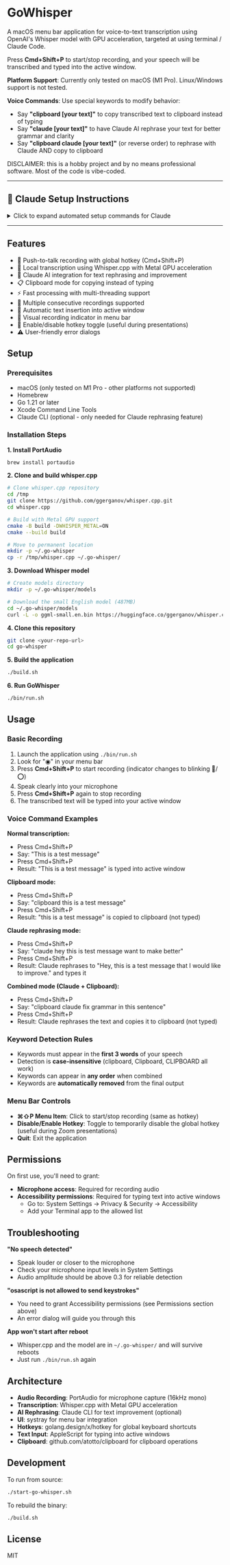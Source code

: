 # GoWhisper

A macOS menu bar application for voice-to-text transcription using OpenAI's Whisper model with GPU acceleration, targeted at using terminal / Claude Code.

Press **Cmd+Shift+P** to start/stop recording, and your speech will be transcribed and typed into the active window.

**Platform Support**: Currently only tested on macOS (M1 Pro). Linux/Windows support is not tested.

**Voice Commands**: Use special keywords to modify behavior:
- Say **"clipboard [your text]"** to copy transcribed text to clipboard instead of typing
- Say **"claude [your text]"** to have Claude AI rephrase your text for better grammar and clarity
- Say **"clipboard claude [your text]"** (or reverse order) to rephrase with Claude AND copy to clipboard

DISCLAIMER: this is a hobby project and by no means professional software. Most of the code is vibe-coded. 

---

## 🤖 Claude Setup Instructions

<details>
<summary>Click to expand automated setup commands for Claude</summary>

If you're Claude Code and a user asks you to set up this project, execute these commands:

```bash
# 1. Install PortAudio
brew install portaudio

# 2. Clone and build whisper.cpp
cd /tmp
git clone https://github.com/ggerganov/whisper.cpp.git
cd whisper.cpp
cmake -B build -DWHISPER_METAL=ON
cmake --build build

# 3. Move to permanent location
mkdir -p ~/.go-whisper
cp -r /tmp/whisper.cpp ~/.go-whisper/

# 4. Download Whisper model
mkdir -p ~/.go-whisper/models
curl -L -o ~/.go-whisper/models/ggml-small.en.bin https://huggingface.co/ggerganov/whisper.cpp/resolve/main/ggml-small.en.bin

# 5. Build the application
cd /path/to/go-whisper
./build.sh

# 6. Launch
./bin/run.sh
```

**Note**: Whisper.cpp build takes ~5 minutes. The model download is 487MB.

</details>

---

## Features

- 🎤 Push-to-talk recording with global hotkey (Cmd+Shift+P)
- 🧠 Local transcription using Whisper.cpp with Metal GPU acceleration
- 🤖 Claude AI integration for text rephrasing and improvement
- 📋 Clipboard mode for copying instead of typing
- ⚡ Fast processing with multi-threading support
- 🔄 Multiple consecutive recordings supported
- 📝 Automatic text insertion into active window
- 🔴 Visual recording indicator in menu bar
- 🔕 Enable/disable hotkey toggle (useful during presentations)
- ⚠️  User-friendly error dialogs

## Setup

### Prerequisites

- macOS (only tested on M1 Pro - other platforms not supported)
- Homebrew
- Go 1.21 or later
- Xcode Command Line Tools
- Claude CLI (optional - only needed for Claude rephrasing feature)

### Installation Steps

**1. Install PortAudio**
```bash
brew install portaudio
```

**2. Clone and build whisper.cpp**
```bash
# Clone whisper.cpp repository
cd /tmp
git clone https://github.com/ggerganov/whisper.cpp.git
cd whisper.cpp

# Build with Metal GPU support
cmake -B build -DWHISPER_METAL=ON
cmake --build build

# Move to permanent location
mkdir -p ~/.go-whisper
cp -r /tmp/whisper.cpp ~/.go-whisper/
```

**3. Download Whisper model**
```bash
# Create models directory
mkdir -p ~/.go-whisper/models

# Download the small English model (487MB)
cd ~/.go-whisper/models
curl -L -o ggml-small.en.bin https://huggingface.co/ggerganov/whisper.cpp/resolve/main/ggml-small.en.bin
```

**4. Clone this repository**
```bash
git clone <your-repo-url>
cd go-whisper
```

**5. Build the application**
```bash
./build.sh
```

**6. Run GoWhisper**
```bash
./bin/run.sh
```

## Usage

### Basic Recording

1. Launch the application using `./bin/run.sh`
2. Look for "◉" in your menu bar
3. Press **Cmd+Shift+P** to start recording (indicator changes to blinking 🔴/⭕)
4. Speak clearly into your microphone
5. Press **Cmd+Shift+P** again to stop recording
6. The transcribed text will be typed into your active window

### Voice Command Examples

**Normal transcription:**
- Press Cmd+Shift+P
- Say: "This is a test message"
- Press Cmd+Shift+P
- Result: "This is a test message" is typed into active window

**Clipboard mode:**
- Press Cmd+Shift+P
- Say: "clipboard this is a test message"
- Press Cmd+Shift+P
- Result: "this is a test message" is copied to clipboard (not typed)

**Claude rephrasing mode:**
- Press Cmd+Shift+P
- Say: "claude hey this is test message want to make better"
- Press Cmd+Shift+P
- Result: Claude rephrases to "Hey, this is a test message that I would like to improve." and types it

**Combined mode (Claude + Clipboard):**
- Press Cmd+Shift+P
- Say: "clipboard claude fix grammar in this sentence"
- Press Cmd+Shift+P
- Result: Claude rephrases the text and copies it to clipboard (not typed)

### Keyword Detection Rules

- Keywords must appear in the **first 3 words** of your speech
- Detection is **case-insensitive** (clipboard, Clipboard, CLIPBOARD all work)
- Keywords can appear in **any order** when combined
- Keywords are **automatically removed** from the final output

### Menu Bar Controls

- **⌘⇧P Menu Item**: Click to start/stop recording (same as hotkey)
- **Disable/Enable Hotkey**: Toggle to temporarily disable the global hotkey (useful during Zoom presentations)
- **Quit**: Exit the application

## Permissions

On first use, you'll need to grant:

- **Microphone access**: Required for recording audio
- **Accessibility permissions**: Required for typing text into active windows
  - Go to: System Settings → Privacy & Security → Accessibility
  - Add your Terminal app to the allowed list

## Troubleshooting

**"No speech detected"**
- Speak louder or closer to the microphone
- Check your microphone input levels in System Settings
- Audio amplitude should be above 0.3 for reliable detection

**"osascript is not allowed to send keystrokes"**
- You need to grant Accessibility permissions (see Permissions section above)
- An error dialog will guide you through this

**App won't start after reboot**
- Whisper.cpp and the model are in `~/.go-whisper/` and will survive reboots
- Just run `./bin/run.sh` again

## Architecture

- **Audio Recording**: PortAudio for microphone capture (16kHz mono)
- **Transcription**: Whisper.cpp with Metal GPU acceleration
- **AI Rephrasing**: Claude CLI for text improvement (optional)
- **UI**: systray for menu bar integration
- **Hotkeys**: golang.design/x/hotkey for global keyboard shortcuts
- **Text Input**: AppleScript for typing into active windows
- **Clipboard**: github.com/atotto/clipboard for clipboard operations

## Development

To run from source:
```bash
./start-go-whisper.sh
```

To rebuild the binary:
```bash
./build.sh
```

## License

MIT
